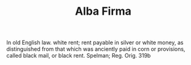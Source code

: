 ---
title: Alba Firma
permalink: "/definitions/alba-firma.html"
body: In old English law. white rent; rent payable in silver or white money, as distinguished
  from that which was anciently paid in corn or provisions, called black mail, or
  black rent. Spelman; Reg. Orig. 319b
published_at: '2018-07-07'
layout: post
---